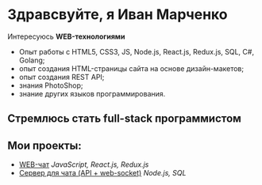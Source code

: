 # Здравсвуйте, я Иван Марченко
Интересуюсь **WEB-технологиями**

- Опыт работы с HTML5, CSS3, JS, Node.js, React.js, Redux.js, SQL, C#, Golang;
- опыт создания HTML-страницы сайта на основе дизайн-макетов;
- опыт создания REST API;
- знания PhotoShop;
- знание других языков программирования.

## Стремлюсь стать full-stack программистом
## Мои проекты:
- [WEB-чат](https://github.com/By-Onex/web-chat) _JavaScript, React.js, Redux.js_
- [Сервер для чата (API + web-socket)](https://github.com/By-Onex/web-chat-server) _Node.js, SQL_
